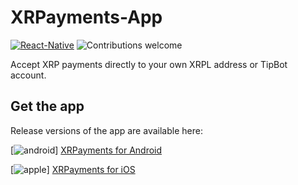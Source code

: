 # XRPayments-App

[![React-Native](https://img.shields.io/badge/react--native-0.59.4-green.svg)](https://facebook.github.io/react-native)
![Contributions welcome](https://img.shields.io/badge/contributions-welcome-orange.svg)

Accept XRP payments directly to your own XRPL address or TipBot account.

## Get the app

Release versions of the app are available here:

[![android](https://user-images.githubusercontent.com/6250203/37864723-6be48e86-2f90-11e8-9f90-ad9310eb3081.png)] [XRPayments for Android](https://play.google.com/store/apps/details?id=com.xrpllabs.xrpayments)

[![apple](https://user-images.githubusercontent.com/6250203/37864833-57f445b4-2f91-11e8-93a4-96ce1203164c.png)] [XRPayments for iOS](https://itunes.apple.com/us/app/xrpayments/id1460119072?ls=1&mt=8)
